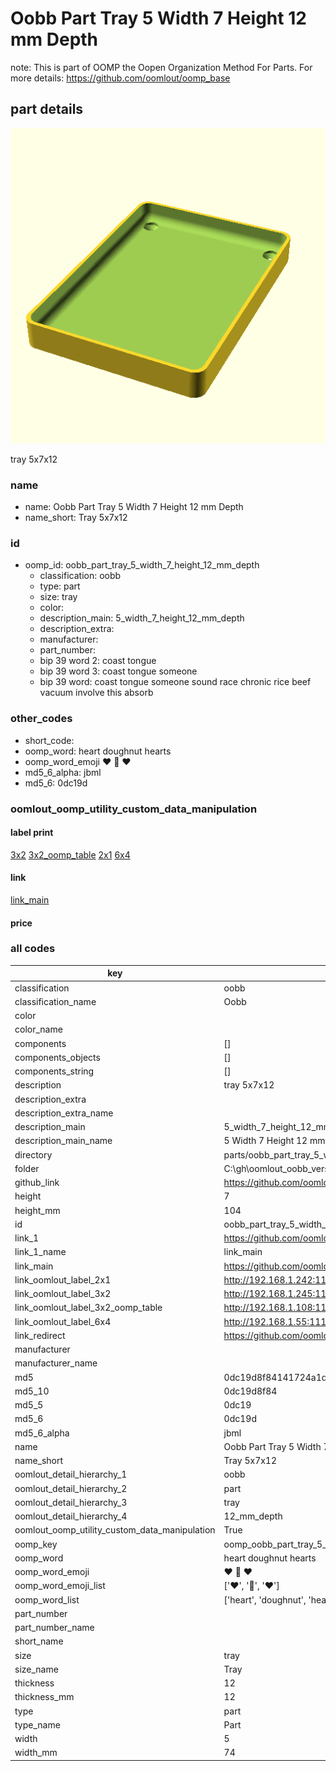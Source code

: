 # Oobb Part Tray 5 Width 7 Height 12 mm Depth  

note: This is part of OOMP the Oopen Organization Method For Parts. For more details: https://github.com/oomlout/oomp_base

##  part details
  

[![](3dpr.png)](3dpr.png)

tray 5x7x12



### name
* name: Oobb Part Tray 5 Width 7 Height 12 mm Depth
* name_short: Tray 5x7x12 
### id
* oomp_id: oobb_part_tray_5_width_7_height_12_mm_depth
  * classification: oobb
  * type: part
  * size: tray
  * color: 
  * description_main: 5_width_7_height_12_mm_depth
  * description_extra: 
  * manufacturer: 
  * part_number: 
  * bip 39 word 2: coast tongue
  * bip 39 word 3: coast tongue someone
  * bip 39 word: coast tongue someone sound race chronic rice beef vacuum involve this absorb

### other_codes
* short_code: 
* oomp_word: heart doughnut hearts
* oomp_word_emoji :heart: :doughnut: :hearts:
* md5_6_alpha: jbml
* md5_6: 0dc19d






### oomlout_oomp_utility_custom_data_manipulation
#### label print
[3x2](http://192.168.1.245:1112/?label=oomp%20jbml)
[3x2_oomp_table](http://192.168.1.108:1112/?label=oomp%20jbml)
[2x1](http://192.168.1.242:1112/?label=oomp%20jbml)
[6x4](http://192.168.1.55:1112/?label=oomp%20jbml)    

#### link

[link_main](https://github.com/oomlout/oomlout_oobb_version_4_generated_parts/tree/main/navigation_oomp/oobb/part/tray/5_width_7_height_12_mm_depth/part)                              

#### price







### all codes 
| key | value |  
| --- | --- |  
| classification | oobb |  
| classification_name | Oobb |  
| color |  |  
| color_name |  |  
| components | [] |  
| components_objects | [] |  
| components_string | [] |  
| description | tray 5x7x12 |  
| description_extra |  |  
| description_extra_name |  |  
| description_main | 5_width_7_height_12_mm_depth |  
| description_main_name | 5 Width 7 Height 12 mm Depth |  
| directory | parts/oobb_part_tray_5_width_7_height_12_mm_depth |  
| folder | C:\gh\oomlout_oobb_version_4_generated_parts\parts\oobb_part_tray_5_width_7_height_12_mm_depth |  
| github_link | https://github.com/oomlout/oomlout_oomp_part_src/tree/main/parts/oobb_part_tray_5_width_7_height_12_mm_depth |  
| height | 7 |  
| height_mm | 104 |  
| id | oobb_part_tray_5_width_7_height_12_mm_depth |  
| link_1 | https://github.com/oomlout/oomlout_oobb_version_4_generated_parts/tree/main/navigation_oomp/oobb/part/tray/5_width_7_height_12_mm_depth/part |  
| link_1_name | link_main |  
| link_main | https://github.com/oomlout/oomlout_oobb_version_4_generated_parts/tree/main/navigation_oomp/oobb/part/tray/5_width_7_height_12_mm_depth/part |  
| link_oomlout_label_2x1 | http://192.168.1.242:1112/?label=oomp%20jbml |  
| link_oomlout_label_3x2 | http://192.168.1.245:1112/?label=oomp%20jbml |  
| link_oomlout_label_3x2_oomp_table | http://192.168.1.108:1112/?label=oomp%20jbml |  
| link_oomlout_label_6x4 | http://192.168.1.55:1112/?label=oomp%20jbml |  
| link_redirect | https://github.com/oomlout/oomlout_oobb_version_4_generated_parts/tree/main/parts/oobb_tray_05_07_12 |  
| manufacturer |  |  
| manufacturer_name |  |  
| md5 | 0dc19d8f84141724a1d83cfd9e391966 |  
| md5_10 | 0dc19d8f84 |  
| md5_5 | 0dc19 |  
| md5_6 | 0dc19d |  
| md5_6_alpha | jbml |  
| name | Oobb Part Tray 5 Width 7 Height 12 mm Depth |  
| name_short | Tray 5x7x12  |  
| oomlout_detail_hierarchy_1 | oobb |  
| oomlout_detail_hierarchy_2 | part |  
| oomlout_detail_hierarchy_3 | tray |  
| oomlout_detail_hierarchy_4 | 12_mm_depth |  
| oomlout_oomp_utility_custom_data_manipulation | True |  
| oomp_key | oomp_oobb_part_tray_5_width_7_height_12_mm_depth |  
| oomp_word | heart doughnut hearts |  
| oomp_word_emoji | :heart: :doughnut: :hearts: |  
| oomp_word_emoji_list | [':heart:', ':doughnut:', ':hearts:'] |  
| oomp_word_list | ['heart', 'doughnut', 'hearts'] |  
| part_number |  |  
| part_number_name |  |  
| short_name |  |  
| size | tray |  
| size_name | Tray |  
| thickness | 12 |  
| thickness_mm | 12 |  
| type | part |  
| type_name | Part |  
| width | 5 |  
| width_mm | 74 |  
